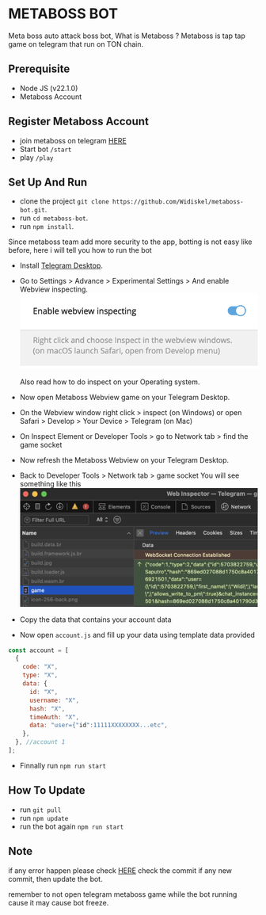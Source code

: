 # METABOSS BOT

Meta boss auto attack boss bot, What is Metaboss ? Metaboss is tap tap game on telegram that run on TON chain.

## Prerequisite

- Node JS (v22.1.0)
- Metaboss Account

## Register Metaboss Account

- join metaboss on telegram [HERE](https://t.me/metaboss_2024_bot?start=ref_5703822759)
- Start bot `/start`
- play `/play`

## Set Up And Run

- clone the project `git clone https://github.com/Widiskel/metaboss-bot.git`.
- run `cd metaboss-bot`.
- run `npm install`.

Since metaboss team add more security to the app, botting is not easy like before, here i will tell you how to run the bot
- Install [Telegram Desktop](https://desktop.telegram.org/).
- Go to Settings > Advance > Experimental Settings > And enable Webview inspecting.
  ![image](https://github.com/Widiskel/metaboss-bot/blob/master/assets/image2.png)
  
  Also read how to do inspect on your Operating system.

- Now open Metaboss Webview game on your Telegram Desktop.
- On the Webview window right click > inspect (on Windows) or open Safari > Develop > Your Device > Telegram (on Mac)
- On Inspect Element or Developer Tools > go to Network tab > find the game socket
- Now refresh the Metaboss Webview on your Telegram Desktop.
- Back to Developer Tools > Network tab > game socket You will see something like this
  ![image](https://github.com/Widiskel/metaboss-bot/blob/master/assets/image3.png)
- Copy the data that contains your account data
- Now open `account.js` and fill up your data using template data provided

```js
const account = [
  {
    code: "X",
    type: "X",
    data: {
      id: "X",
      username: "X",
      hash: "X",
      timeAuth: "X",
      data: "user={"id":11111XXXXXXXX...etc",
    },
  }, //account 1
];
```

- Finnally run `npm run start`

## How To Update

- run `git pull`
- run `npm update`
- run the bot again `npm run start`

## Note

if any error happen please check [HERE](https://github.com/Widiskel/metaboss-bot)
check the commit if any new commit, then update the bot.

remember to not open telegram metaboss game while the bot running cause it may cause bot freeze.
